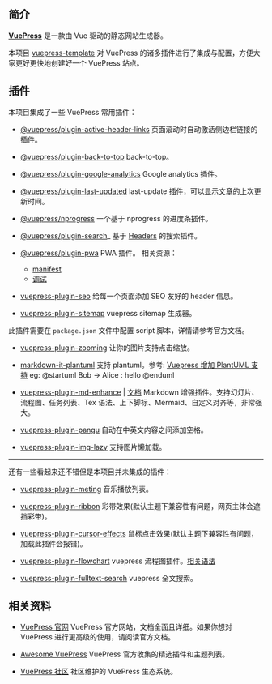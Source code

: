 ## 简介
[**VuePress**](https://vuepress.vuejs.org/zh/) 是一款由 Vue 驱动的静态网站生成器。

本项目 [vuepress-template](https://github.com/Seven-Steven/vuepress-template) 对 VuePress 的诸多插件进行了集成与配置，方便大家更好更快地创建好一个 VuePress 站点。

## 插件
本项目集成了一些 VuePress 常用插件：
- [@vuepress/plugin-active-header-links](https://vuepress.vuejs.org/zh/plugin/official/plugin-active-header-links.html)
页面滚动时自动激活侧边栏链接的插件。

- [@vuepress/plugin-back-to-top](https://vuepress.vuejs.org/zh/plugin/official/plugin-back-to-top.html)
back-to-top。

- [@vuepress/plugin-google-analytics](https://vuepress.vuejs.org/zh/plugin/official/plugin-google-analytics.html)
Google analytics 插件。

- [@vuepress/plugin-last-updated](https://vuepress.vuejs.org/zh/plugin/official/plugin-last-updated.html)
last-update 插件，可以显示文章的上次更新时间。

- [@vuepress/nprogress](https://vuepress.vuejs.org/zh/plugin/official/plugin-nprogress.html)
一个基于 nprogress 的进度条插件。

- [@vuepress/plugin-search](https://vuepress.vuejs.org/zh/plugin/official/plugin-search.html)_
基于 [Headers](https://vuepress.vuejs.org/zh/miscellaneous/glossary.html#headers) 的搜索插件。

- [@vuepress/plugin-pwa](https://vuepress.vuejs.org/zh/plugin/official/plugin-pwa.html)
PWA 插件。
相关资源：
  - [manifest](https://developer.mozilla.org/en-US/docs/Web/Manifest)
  - [调试](https://cloud.tencent.com/developer/article/1407619)

- [vuepress-plugin-seo](https://github.com/lorisleiva/vuepress-plugin-seo)
给每一个页面添加 SEO 友好的 header 信息。

- [vuepress-plugin-sitemap](https://github.com/ekoeryanto/vuepress-plugin-sitemap)
vuepress sitemap 生成器。

此插件需要在 `package.json` 文件中配置 script 脚本，详情请参考官方文档。

- [vuepress-plugin-zooming](https://vuepress-community.netlify.app/zh/plugins/zooming/)
让你的图片支持点击缩放。

- [markdown-it-plantuml](https://github.com/gmunguia/markdown-it-plantuml)
支持 plantuml。参考: [Vuepress 增加 PlantUML 支持](https://www.wkii.net/Tech/vuepress-add-plantUML-plugin.html)
eg: 
  @startuml
  Bob -> Alice : hello
  @enduml

- [vuepress-plugin-md-enhance](https://www.npmjs.com/package/vuepress-plugin-md-enhance) | [文档](https://vuepress-theme-hope.github.io/md-enhance/zh/)
Markdown 增强插件。支持幻灯片、流程图、任务列表、Tex 语法、上下脚标、Mermaid、自定义对齐等，非常强大。

- [vuepress-plugin-pangu](https://github.com/Shigma/vuepress-plugin-spacing)
自动在中英文内容之间添加空格。

- [vuepress-plugin-img-lazy](https://github.com/tolking/vuepress-plugin-img-lazy)
支持图片懒加载。


---

还有一些看起来还不错但是本项目并未集成的插件：
- [vuepress-plugin-meting](https://github.com/moefyit/vuepress-plugin-meting)
音乐播放列表。

- [vuepress-plugin-ribbon](https://github.com/moefyit/vuepress-plugin-ribbon)
彩带效果(默认主题下兼容性有问题，网页主体会遮挡彩带)。

- [vuepress-plugin-cursor-effects](https://github.com/moefyit/vuepress-plugin-cursor-effects)
鼠标点击效果(默认主题下兼容性有问题，加载此插件会报错)。

- [vuepress-plugin-flowchart](https://github.com/ulivz/vuepress-plugin-flowchart)
vuepress 流程图插件。[相关语法](https://github.com/adrai/flowchart.js)

- [vuepress-plugin-fulltext-search](https://github.com/leo-buneev/vuepress-plugin-fulltext-search)
vuepress 全文搜索。

## 相关资料
- [VuePress 官网](https://vuepress.vuejs.org/zh/) 
  VuePress 官方网站，文档全面且详细。如果你想对 VuePress 进行更高级的使用，请阅读官方文档。

- [Awesome VuePress](https://github.com/vuepress/awesome-vuepress)
VuePress 官方收集的精选插件和主题列表。

- [VuePress 社区](https://vuepress-community.netlify.app/zh/)
社区维护的 VuePress 生态系统。